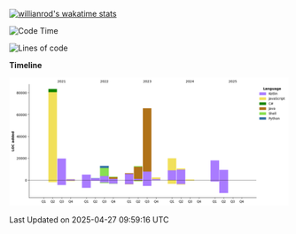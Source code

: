 
[![willianrod's wakatime stats](https://github-readme-stats.kituin.fun/api/wakatime?username=GreenDog&langs_count=8&layout=compact&hide=Other,Binary,JSON,Markdown)](https://wakatime.com/@GreenDog)

<!--START_SECTION:waka-->
![Code Time](http://img.shields.io/badge/Code%20Time-2%2C142%20hrs%2021%20mins-blue)

![Lines of code](https://img.shields.io/badge/From%20Hello%20World%20I%27ve%20Written-271.8%20thousand%20lines%20of%20code-blue)

**Timeline**

![Lines of Code chart](https://raw.githubusercontent.com/2891954521/2891954521/main/assets/bar_graph.png)


 Last Updated on 2025-04-27 09:59:16 UTC
<!--END_SECTION:waka-->

